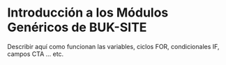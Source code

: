 # Introducción a los Módulos Genéricos de BUK-SITE

Describir aquí como funcionan las variables, ciclos FOR, condicionales IF, campos CTA ... etc.